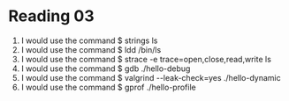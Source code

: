 Reading 03
==========

1. I would use the command $ strings ls
2. I would use the command $ ldd /bin/ls
3. I would use the command $ strace -e trace=open,close,read,write ls
4. I would use the command $ gdb ./hello-debug
5. I would use the command $ valgrind --leak-check=yes ./hello-dynamic
6. I would use the command $ gprof ./hello-profile
